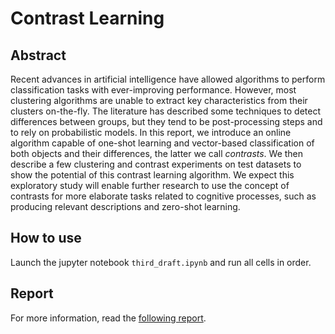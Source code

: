 # Contrast Learning

## Abstract

Recent advances in artificial intelligence have allowed algorithms to perform classification tasks with ever-improving performance. However, most clustering algorithms are unable to extract key characteristics from their clusters on-the-fly. The literature has described some techniques to detect differences between groups, but they tend to be post-processing steps and to rely on probabilistic models. In this report, we introduce an online algorithm capable of one-shot learning and vector-based classification of both objects and their differences, the latter we call *contrasts*. We then describe a few clustering and contrast experiments on test datasets to show the potential of this contrast learning algorithm. We expect this exploratory study will enable further research to use the concept of contrasts for more elaborate tasks related to cognitive processes, such as producing relevant descriptions and zero-shot learning.

## How to use

Launch the jupyter notebook `third_draft.ipynb` and run all cells in order.

## Report

For more information, read the [following report](https://github.com/lashoun/contrast-learning/blob/master/report.pdf).
